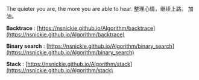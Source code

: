 The quieter you are, the more you are able to hear.
整理心情，继续上路。
加油。

**Backtrace** : [https://nsnickie.github.io/Algorithm/backtrace](https://nsnickie.github.io/Algorithm/backtrace)

**Binary search** : [https://nsnickie.github.io/Algorithm/binary_search](https://nsnickie.github.io/Algorithm/binary_search)

**Stack** : [https://nsnickie.github.io/Algorithm/stack](https://nsnickie.github.io/Algorithm/stack)
